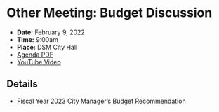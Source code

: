 # Other Meeting: Budget Discussion

- **Date:** February 9, 2022
- **Time:** 9:00am
- **Place:** DSM City Hall
- [Agenda PDF](https://councildocs.dsm.city/agendas/2022/20220209budgetdiscussion.pdf?pdf=Agenda&t=1644341223253)
- [YouTube Video](https://youtu.be/3cnKzBKIg5U)

## Details

- Fiscal Year 2023 City Manager’s Budget Recommendation
